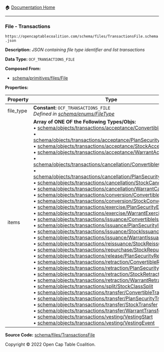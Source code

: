 :house: [Documentation Home](../../../)

---

### File - Transactions

`https://opencaptablecoalition.com/schema/files/TransactionsFile.schema.json`

**Description:** _JSON containing file type identifier and list transactions_

**Data Type:** `OCF_TRANSACTIONS_FILE`

**Composed From:**

- [schema/primitives/files/File](../../../../schema/primitives/files/File.md)

**Properties:**

| Property  | Type                                                                                                                                                                                                                                                                                                                                                                                                                                                                                                                                                                                                                                                                                                                                                                                                                                                                                                                                                                                                                                                                                                                                                                                                                                                                                                                                                                                                                                                                                                                                                                                                                                                                                                                                                                                                                                                                                                                                                                                                                                                                                                                                                                                                                                                                                                                                                                                                                                                                                                                                                                                                                                                                                                                                                                                                                                                                                                                                                                                                                                                                                                                                                                                                                                                                                                                                                                                                                                                                                                                                                                                                                                                                                                                                                                                                                                                                                                                                                                                                                                                                                                                                                                                                                                                                                                                                                                                                                                                                                                                                                                                  | Description                     | Required   |
| --------- | ------------------------------------------------------------------------------------------------------------------------------------------------------------------------------------------------------------------------------------------------------------------------------------------------------------------------------------------------------------------------------------------------------------------------------------------------------------------------------------------------------------------------------------------------------------------------------------------------------------------------------------------------------------------------------------------------------------------------------------------------------------------------------------------------------------------------------------------------------------------------------------------------------------------------------------------------------------------------------------------------------------------------------------------------------------------------------------------------------------------------------------------------------------------------------------------------------------------------------------------------------------------------------------------------------------------------------------------------------------------------------------------------------------------------------------------------------------------------------------------------------------------------------------------------------------------------------------------------------------------------------------------------------------------------------------------------------------------------------------------------------------------------------------------------------------------------------------------------------------------------------------------------------------------------------------------------------------------------------------------------------------------------------------------------------------------------------------------------------------------------------------------------------------------------------------------------------------------------------------------------------------------------------------------------------------------------------------------------------------------------------------------------------------------------------------------------------------------------------------------------------------------------------------------------------------------------------------------------------------------------------------------------------------------------------------------------------------------------------------------------------------------------------------------------------------------------------------------------------------------------------------------------------------------------------------------------------------------------------------------------------------------------------------------------------------------------------------------------------------------------------------------------------------------------------------------------------------------------------------------------------------------------------------------------------------------------------------------------------------------------------------------------------------------------------------------------------------------------------------------------------------------------------------------------------------------------------------------------------------------------------------------------------------------------------------------------------------------------------------------------------------------------------------------------------------------------------------------------------------------------------------------------------------------------------------------------------------------------------------------------------------------------------------------------------------------------------------------------------------------------------------------------------------------------------------------------------------------------------------------------------------------------------------------------------------------------------------------------------------------------------------------------------------------------------------------------------------------------------------------------------------------------------------------------------------------------------------- | ------------------------------- | ---------- |
| file_type | **Constant:** `OCF_TRANSACTIONS_FILE`</br>_Defined in [schema/enums/FileType](../../../schema/enums/FileType.md)_                                                                                                                                                                                                                                                                                                                                                                                                                                                                                                                                                                                                                                                                                                                                                                                                                                                                                                                                                                                                                                                                                                                                                                                                                                                                                                                                                                                                                                                                                                                                                                                                                                                                                                                                                                                                                                                                                                                                                                                                                                                                                                                                                                                                                                                                                                                                                                                                                                                                                                                                                                                                                                                                                                                                                                                                                                                                                                                                                                                                                                                                                                                                                                                                                                                                                                                                                                                                                                                                                                                                                                                                                                                                                                                                                                                                                                                                                                                                                                                                                                                                                                                                                                                                                                                                                                                                                                                                                                                                     | Object type field               | `REQUIRED` |
| items     | **Array of ONE OF the Following Types/Objs:**</br>&bull; [schema/objects/transactions/acceptance/ConvertibleAcceptance](../../../../../schema/objects/transactions/acceptance/ConvertibleAcceptance.md)</br>&bull; [schema/objects/transactions/acceptance/PlanSecurityAcceptance](../../../../../schema/objects/transactions/acceptance/PlanSecurityAcceptance.md)</br>&bull; [schema/objects/transactions/acceptance/StockAcceptance](../../../../../schema/objects/transactions/acceptance/StockAcceptance.md)</br>&bull; [schema/objects/transactions/acceptance/WarrantAcceptance](../../../../../schema/objects/transactions/acceptance/WarrantAcceptance.md)</br>&bull; [schema/objects/transactions/cancellation/ConvertibleCancellation](../../../../../schema/objects/transactions/cancellation/ConvertibleCancellation.md)</br>&bull; [schema/objects/transactions/cancellation/PlanSecurityCancellation](../../../../../schema/objects/transactions/cancellation/PlanSecurityCancellation.md)</br>&bull; [schema/objects/transactions/cancellation/StockCancellation](../../../../../schema/objects/transactions/cancellation/StockCancellation.md)</br>&bull; [schema/objects/transactions/cancellation/WarrantCancellation](../../../../../schema/objects/transactions/cancellation/WarrantCancellation.md)</br>&bull; [schema/objects/transactions/conversion/ConvertibleConversion](../../../../../schema/objects/transactions/conversion/ConvertibleConversion.md)</br>&bull; [schema/objects/transactions/conversion/StockConversion](../../../../../schema/objects/transactions/conversion/StockConversion.md)</br>&bull; [schema/objects/transactions/exercise/PlanSecurityExercise](../../../../../schema/objects/transactions/exercise/PlanSecurityExercise.md)</br>&bull; [schema/objects/transactions/exercise/WarrantExercise](../../../../../schema/objects/transactions/exercise/WarrantExercise.md)</br>&bull; [schema/objects/transactions/issuance/ConvertibleIssuance](../../../../../schema/objects/transactions/issuance/ConvertibleIssuance.md)</br>&bull; [schema/objects/transactions/issuance/PlanSecurityIssuance](../../../../../schema/objects/transactions/issuance/PlanSecurityIssuance.md)</br>&bull; [schema/objects/transactions/issuance/StockIssuance](../../../../../schema/objects/transactions/issuance/StockIssuance.md)</br>&bull; [schema/objects/transactions/issuance/WarrantIssuance](../../../../../schema/objects/transactions/issuance/WarrantIssuance.md)</br>&bull; [schema/objects/transactions/reissuance/StockReissuance](../../../../../schema/objects/transactions/reissuance/StockReissuance.md)</br>&bull; [schema/objects/transactions/repurchase/StockRepurchase](../../../../../schema/objects/transactions/repurchase/StockRepurchase.md)</br>&bull; [schema/objects/transactions/release/PlanSecurityRelease](../../../../../schema/objects/transactions/release/PlanSecurityRelease.md)</br>&bull; [schema/objects/transactions/retraction/ConvertibleRetraction](../../../../../schema/objects/transactions/retraction/ConvertibleRetraction.md)</br>&bull; [schema/objects/transactions/retraction/PlanSecurityRetraction](../../../../../schema/objects/transactions/retraction/PlanSecurityRetraction.md)</br>&bull; [schema/objects/transactions/retraction/StockRetraction](../../../../../schema/objects/transactions/retraction/StockRetraction.md)</br>&bull; [schema/objects/transactions/retraction/WarrantRetraction](../../../../../schema/objects/transactions/retraction/WarrantRetraction.md)</br>&bull; [schema/objects/transactions/split/StockClassSplit](../../../../../schema/objects/transactions/split/StockClassSplit.md)</br>&bull; [schema/objects/transactions/transfer/ConvertibleTransfer](../../../../../schema/objects/transactions/transfer/ConvertibleTransfer.md)</br>&bull; [schema/objects/transactions/transfer/PlanSecurityTransfer](../../../../../schema/objects/transactions/transfer/PlanSecurityTransfer.md)</br>&bull; [schema/objects/transactions/transfer/StockTransfer](../../../../../schema/objects/transactions/transfer/StockTransfer.md)</br>&bull; [schema/objects/transactions/transfer/WarrantTransfer](../../../../../schema/objects/transactions/transfer/WarrantTransfer.md)</br>&bull; [schema/objects/transactions/vesting/VestingStart](../../../../../schema/objects/transactions/vesting/VestingStart.md)</br>&bull; [schema/objects/transactions/vesting/VestingEvent](../../../../../schema/objects/transactions/vesting/VestingEvent.md) | List of OCF transaction objects | `REQUIRED` |

**Source Code:** [schema/files/TransactionsFile](../../../schema/files/TransactionsFile.schema.json)

Copyright © 2022 Open Cap Table Coalition.
